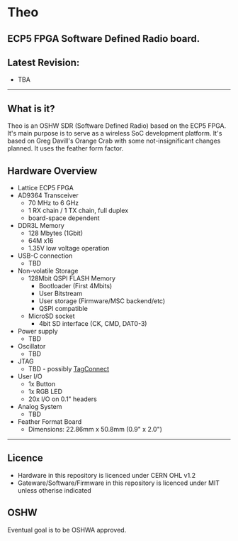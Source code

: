 # Theo

## ECP5 FPGA Software Defined Radio board.
<!--- ![Front Photo](documentation/images/OrangeCrab_r0.2_front.jpeg "Front Photo") --->

## Latest Revision: 
* TBA

---

## What is it?
Theo is an OSHW SDR (Software Defined Radio) based on the ECP5 FPGA. It's main purpose is to serve as a wireless SoC development platform. It's based on Greg Davill's Orange Crab with some not-insignificant changes planned. It uses the feather form factor.

## Hardware Overview
* Lattice ECP5 FPGA
* AD9364 Transceiver
    * 70 MHz to 6 GHz
    * 1 RX chain / 1 TX chain, full duplex
    * board-space dependent
* DDR3L Memory
    * 128 Mbytes (1Gbit)
    * 64M x16
    * 1.35V low voltage operation
* USB-C connection
    * TBD
* Non-volatile Storage
    * 128Mbit QSPI FLASH Memory 
        * Bootloader (First 4Mbits)
        * User Bitstream
        * User storage (Firmware/MSC backend/etc)
        * QSPI compatible
    * MicroSD socket
        * 4bit SD interface (CK, CMD, DAT0-3)
* Power supply
    * TBD
* Oscillator
    * TBD
* JTAG
    * TBD - possibly [TagConnect](https://www.tag-connect.com/product/tc2030-ctx-nl-6-pin-no-legs-cable-with-10-pin-micro-connector-for-cortex-processors)
* User I/O
    * 1x Button 
    * 1x RGB LED
    * 20x I/O on 0.1" headers
* Analog System
    * TBD
* Feather Format Board
    * Dimensions: 22.86mm x 50.8mm (0.9" x 2.0")

---

<!--- ![Back Photo](documentation/images/OrangeCrab_r0.2_back.jpeg "Back Photo") --->

## Licence

 * Hardware in this repository is licenced under CERN OHL v1.2
 * Gateware/Software/Firmware in this repository is licenced under MIT unless otherise indicated

## OSHW
Eventual goal is to be OSHWA approved.
<!--- This board is an OSHWA approved design: [AU000006](https://certification.oshwa.org/au000006.html) --->
